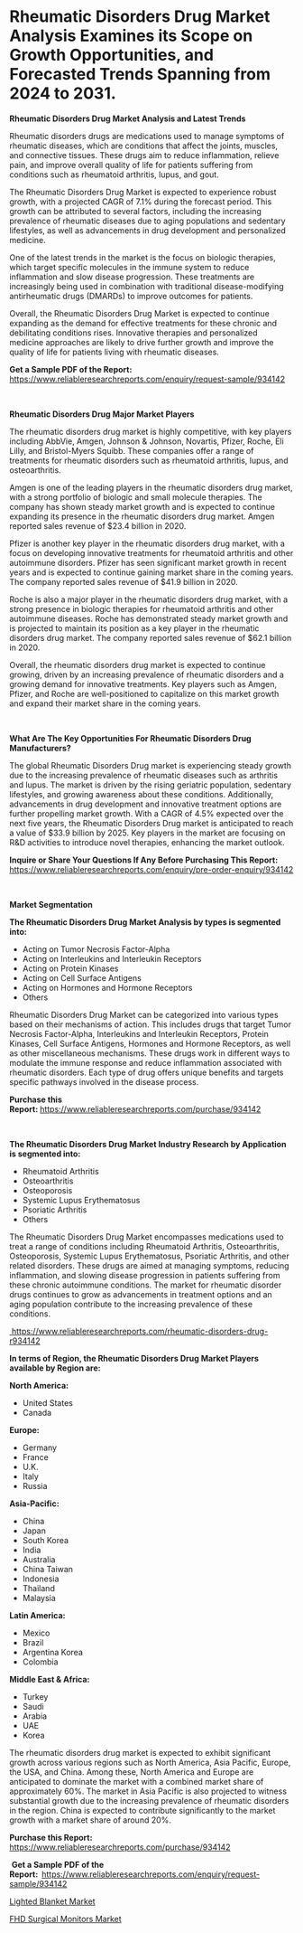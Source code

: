 <p><h1>Rheumatic Disorders Drug Market Analysis Examines its Scope on Growth Opportunities, and Forecasted Trends Spanning from 2024 to 2031.</h1></p><p><strong>Rheumatic Disorders Drug Market Analysis and Latest Trends</strong></p>
<p><p>Rheumatic disorders drugs are medications used to manage symptoms of rheumatic diseases, which are conditions that affect the joints, muscles, and connective tissues. These drugs aim to reduce inflammation, relieve pain, and improve overall quality of life for patients suffering from conditions such as rheumatoid arthritis, lupus, and gout.</p><p>The Rheumatic Disorders Drug Market is expected to experience robust growth, with a projected CAGR of 7.1% during the forecast period. This growth can be attributed to several factors, including the increasing prevalence of rheumatic diseases due to aging populations and sedentary lifestyles, as well as advancements in drug development and personalized medicine.</p><p>One of the latest trends in the market is the focus on biologic therapies, which target specific molecules in the immune system to reduce inflammation and slow disease progression. These treatments are increasingly being used in combination with traditional disease-modifying antirheumatic drugs (DMARDs) to improve outcomes for patients.</p><p>Overall, the Rheumatic Disorders Drug Market is expected to continue expanding as the demand for effective treatments for these chronic and debilitating conditions rises. Innovative therapies and personalized medicine approaches are likely to drive further growth and improve the quality of life for patients living with rheumatic diseases.</p></p>
<p><strong>Get a Sample PDF of the Report:&nbsp;</strong> <a href="https://www.reliableresearchreports.com/enquiry/request-sample/934142">https://www.reliableresearchreports.com/enquiry/request-sample/934142</a></p>
<p>&nbsp;</p>
<p><strong>Rheumatic Disorders Drug Major Market Players</strong></p>
<p><p>The rheumatic disorders drug market is highly competitive, with key players including AbbVie, Amgen, Johnson & Johnson, Novartis, Pfizer, Roche, Eli Lilly, and Bristol-Myers Squibb. These companies offer a range of treatments for rheumatic disorders such as rheumatoid arthritis, lupus, and osteoarthritis.</p><p>Amgen is one of the leading players in the rheumatic disorders drug market, with a strong portfolio of biologic and small molecule therapies. The company has shown steady market growth and is expected to continue expanding its presence in the rheumatic disorders drug market. Amgen reported sales revenue of $23.4 billion in 2020.</p><p>Pfizer is another key player in the rheumatic disorders drug market, with a focus on developing innovative treatments for rheumatoid arthritis and other autoimmune disorders. Pfizer has seen significant market growth in recent years and is expected to continue gaining market share in the coming years. The company reported sales revenue of $41.9 billion in 2020.</p><p>Roche is also a major player in the rheumatic disorders drug market, with a strong presence in biologic therapies for rheumatoid arthritis and other autoimmune diseases. Roche has demonstrated steady market growth and is projected to maintain its position as a key player in the rheumatic disorders drug market. The company reported sales revenue of $62.1 billion in 2020.</p><p>Overall, the rheumatic disorders drug market is expected to continue growing, driven by an increasing prevalence of rheumatic disorders and a growing demand for innovative treatments. Key players such as Amgen, Pfizer, and Roche are well-positioned to capitalize on this market growth and expand their market share in the coming years.</p></p>
<p>&nbsp;</p>
<p><strong>What Are The Key Opportunities For Rheumatic Disorders Drug Manufacturers?</strong></p>
<p><p>The global Rheumatic Disorders Drug market is experiencing steady growth due to the increasing prevalence of rheumatic diseases such as arthritis and lupus. The market is driven by the rising geriatric population, sedentary lifestyles, and growing awareness about these conditions. Additionally, advancements in drug development and innovative treatment options are further propelling market growth. With a CAGR of 4.5% expected over the next five years, the Rheumatic Disorders Drug market is anticipated to reach a value of $33.9 billion by 2025. Key players in the market are focusing on R&D activities to introduce novel therapies, enhancing the market outlook.</p></p>
<p><strong>Inquire or Share Your Questions If Any Before Purchasing This Report:</strong> <a href="https://www.reliableresearchreports.com/enquiry/pre-order-enquiry/934142">https://www.reliableresearchreports.com/enquiry/pre-order-enquiry/934142</a></p>
<p>&nbsp;</p>
<p><strong>Market Segmentation</strong></p>
<p><strong>The Rheumatic Disorders Drug Market Analysis by types is segmented into:</strong></p>
<p><ul><li>Acting on Tumor Necrosis Factor-Alpha</li><li>Acting on Interleukins and Interleukin Receptors</li><li>Acting on Protein Kinases</li><li>Acting on Cell Surface Antigens</li><li>Acting on Hormones and Hormone Receptors</li><li>Others</li></ul></p>
<p><p>Rheumatic Disorders Drug Market can be categorized into various types based on their mechanisms of action. This includes drugs that target Tumor Necrosis Factor-Alpha, Interleukins and Interleukin Receptors, Protein Kinases, Cell Surface Antigens, Hormones and Hormone Receptors, as well as other miscellaneous mechanisms. These drugs work in different ways to modulate the immune response and reduce inflammation associated with rheumatic disorders. Each type of drug offers unique benefits and targets specific pathways involved in the disease process.</p></p>
<p><strong>Purchase this Report:&nbsp;</strong><a href="https://www.reliableresearchreports.com/purchase/934142">https://www.reliableresearchreports.com/purchase/934142</a></p>
<p>&nbsp;</p>
<p><strong>The Rheumatic Disorders Drug Market Industry Research by Application is segmented into:</strong></p>
<p><ul><li>Rheumatoid Arthritis</li><li>Osteoarthritis</li><li>Osteoporosis</li><li>Systemic Lupus Erythematosus</li><li>Psoriatic Arthritis</li><li>Others</li></ul></p>
<p><p>The Rheumatic Disorders Drug Market encompasses medications used to treat a range of conditions including Rheumatoid Arthritis, Osteoarthritis, Osteoporosis, Systemic Lupus Erythematosus, Psoriatic Arthritis, and other related disorders. These drugs are aimed at managing symptoms, reducing inflammation, and slowing disease progression in patients suffering from these chronic autoimmune conditions. The market for rheumatic disorder drugs continues to grow as advancements in treatment options and an aging population contribute to the increasing prevalence of these conditions.</p></p>
<p><a href="https://www.reliableresearchreports.com/rheumatic-disorders-drug-r934142">&nbsp;https://www.reliableresearchreports.com/rheumatic-disorders-drug-r934142</a></p>
<p><strong>In terms of Region, the Rheumatic Disorders Drug Market Players available by Region are:</strong></p>
<p>
    <p> <strong> North America: </strong>
        <ul>
            <li>United States</li>
            <li>Canada</li>
        </ul>
        </p> 
    <p> <strong> Europe: </strong>
        <ul>
            <li>Germany</li>
            <li>France</li>
            <li>U.K.</li>
            <li>Italy</li>
            <li>Russia</li>
        </ul>
        </p> 
    <p> <strong> Asia-Pacific: </strong>
        <ul>
            <li>China</li>
            <li>Japan</li>
            <li>South Korea</li>
            <li>India</li>
            <li>Australia</li>
            <li>China Taiwan</li>
            <li>Indonesia</li>
            <li>Thailand</li>
            <li>Malaysia</li>
        </ul>
        </p> 
    <p> <strong> Latin America: </strong>
        <ul>
            <li>Mexico</li>
            <li>Brazil</li>
            <li>Argentina Korea</li>
            <li>Colombia</li>
        </ul>
        </p> 
    <p> <strong> Middle East & Africa: </strong>
        <ul>
            <li>Turkey</li>
            <li>Saudi</li>
            <li>Arabia</li>
            <li>UAE</li>
            <li>Korea</li>
        </ul>
    </p>
    </p>
<p><p>The rheumatic disorders drug market is expected to exhibit significant growth across various regions such as North America, Asia Pacific, Europe, the USA, and China. Among these, North America and Europe are anticipated to dominate the market with a combined market share of approximately 60%. The market in Asia Pacific is also projected to witness substantial growth due to the increasing prevalence of rheumatic disorders in the region. China is expected to contribute significantly to the market growth with a market share of around 20%.</p></p>
<p><strong>Purchase this Report: </strong><a href="https://www.reliableresearchreports.com/purchase/934142">https://www.reliableresearchreports.com/purchase/934142</a></p>
<p>&nbsp;<strong>Get a Sample PDF of the Report:&nbsp;&nbsp;</strong><a href="https://www.reliableresearchreports.com/enquiry/request-sample/934142">https://www.reliableresearchreports.com/enquiry/request-sample/934142</a></p>
<p><strong></strong></p>
<p><p><a href="https://view.publitas.com/reportprime-1/analyzing-lighted-blanket-market-dynamics-and-growth-drivers-and-forecasted-for-period-from-2024-to-2031/">Lighted Blanket Market</a></p><p><a href="https://github.com/brentleyjimmiealvaradoz4l1rea/Market-Research-Report-List-3/blob/main/fhd-surgical-monitors-market.md">FHD Surgical Monitors Market</a></p></p>